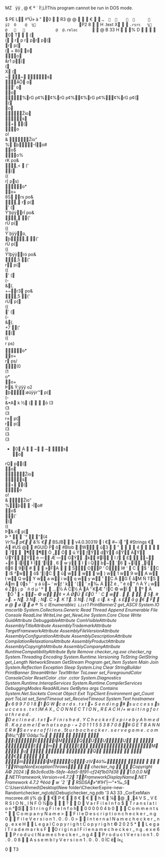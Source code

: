 MZ       ÿÿ  ¸       @                                   €   º ´	Í!¸LÍ!This program cannot be run in DOS mode.

$       PE  L ‡³Ü»        à " 0           R3       @    @                       €          `…                           ÿ2  O    @  ¼                   `     P2  8                                                             H           .text   X                           `.rsrc   ¼   @                    @  @.reloc      `                    @  B                33      H     %  D
                                                      0 T     (  
 (   r  p
r  pr  p(  
r  p(  
(  +
8ö   	o  
	o  
&r1  p(  
(  
  X  (  
   ~  ~  s  
 ÀÔ o  
  '  o  
 o  
  %rG  p¢%¢%rG  p¢%¢%rG  p¢%¢%rG  p¢(  
	(  
	o  



Žio  
       s  
+ (  

o   
o!  
& Žio"  
%
þ-Ío#  
 o$  
o%  
rK  po&  
,< 
('  
 (  
 ((  
 r[  ps)  
o*  
 o+  
  8S  rs  po&  
, r  p(  
  '  (  
 Ý‘þÿÿrÍ  po&  
, ('  
 rÛ  p(  
 ((  
 Ý`þÿÿo,  
þ, ('  
 rÛ  p(  
 ((  
 Ý1þÿÿró  po&  
,5 ('  
 r p(  
 ((  
  '  (  
 (-  
&(.  
  +~r3 po&  
,5 ('  
 rU p(  
 ((  
  '  (  
 (-  
&(.  
  +7 ('  
 (  
 ((  
 r ps)  
o*  
 o+  
  r  ps/  
(0  
	(1  
o*  
 o+  
  Þ& Ý;ýÿÿ 	o2  
þ:øüÿÿr™ p(  
 (-  
&*A      k   ½  (       ò (3  
 (3  
 (3  
 r± p(  
 r p(  
 (3  
 (3  
 (3  
 *   0 Á       ~  
~  s  
o  

rQ p(  
o  
	Žio  
       s  
+ (  
o   
o!  
& 	Žio"  
%þ

-Îo#  
 o$  
	('  
 	(  
 ((  
  Þ& ri p(  
  Þ *        ¯°   "(4  
 *Vr‰ p€   &%  €  * BSJB         v4.0.30319     l   €  #~  ì  ”  #Strings    €  À  #US @     #GUID   P  ô  #Blob         W	   ú3      "               4                       7       ¶ 
¶ Ô „ Ö   ü Ý ƒÝ dÝ ôÝ ÀÝ ÙÝ Ý è — Æ — GÝ .k #Ì  I 
 /	
 £	 ~ +6  ïÌ ‡ Ì ‘Ì ‚ 6  w ÿ  I  i Q b~ ´6  +Ì _Ì 86  9Ì    #          »FA    Š OP     ‘ Ó Ì#    ‘  C  $    ‘ C  ì$    †w  õ$    ‘}C     û	 w  w  w
 ) w 1 w 9 w A w I w Q w Y w a w i w q w y w ¹ C Á G É åM Ñ TS  Ãm  0s ¹ ˜ y á ù~ ‘ wƒ ‘ k ‘ [ ‘ ±‰ Á Ž é , ” é ò™ ñ À Ÿ ¡ w é Ž§ ¡ p ¯ ñ d µ ‘ º   …½ Á C½ Á  Á ¹ KÆ ¹ lC © wÍ 	˜  	º  Á ˜Ó ¹  × *~ © w ¢ × Á ØÛ  EÓ ¹ ˜ C  w .  
.  .  5. # >. + N. 3 N. ; N. C >. K T. S N. [ N. c l. k –. s £ å g €               F             ø @                ø Ì               ø ®     % c    IEnumerable`1 List`1 PrintBanner2 <Module> get_ASCII System.IO mscorlib System.Collections.Generic Read Thread Append Enumerable File Console ReadLine WriteLine get_NewLine System.Core Close Write GuidAttribute DebuggableAttribute ComVisibleAttribute AssemblyTitleAttribute AssemblyTrademarkAttribute TargetFrameworkAttribute AssemblyFileVersionAttribute AssemblyConfigurationAttribute AssemblyDescriptionAttribute CompilationRelaxationsAttribute AssemblyProductAttribute AssemblyCopyrightAttribute AssemblyCompanyAttribute RuntimeCompatibilityAttribute Byte Remove checker_ng.exe checker_ng System.Threading Encoding System.Runtime.Versioning ToString GetString get_Length NetworkStream GetStream Program get_Item System Main Join System.Reflection Exception Sleep System.Linq Clear StringBuilder PrintBanner StreamWriter TextWriter ToLower set_ForegroundColor ConsoleColor ResetColor .ctor .cctor System.Diagnostics System.Runtime.InteropServices System.Runtime.CompilerServices DebuggingModes ReadAllLines GetBytes args Contains System.Net.Sockets Concat Object Exit TcpClient Environment get_Count port ToList set_SendTimeout set_ReceiveTimeout System.Text hostnamex  x 6 9 9 7 0 1 8  1  G W  c a r d s . t x t  +   S e n d i n g    #  s u c c e s s  s u c c e s s . t x t  )M A X _ C O N N E C T I O N _ R E A C H  /+   w a i t i n g   f o r   a   t h r e a d .  
D e c l i n e d . t x t  +   F i n i s h e d .  Y                  C h e c k e r   E x p i r e   b y   A h m e d   R .   K a z a m e l    E                  w h a t s a p p   -   + 2 0 1 1 1 5 5 3 8 7 0 8   # G E T B A N N E R #  S e r v e r   o f f l i n e .  5t u r b o c h e c k e r . s e r v e g a m e . c o m   Wu;°(BˆGãâµ:‰       (EIMQUUU    E m 
E         M   u    Q     €     	 mIMQ·z\V4à‰         TWrapNonExceptionThrows      
checker_ng       Copyright Â©  2024  ) $b3c6cd3b-5bfe-4da5-8f91-cf24f1b07d38   1.0.0.0  M .NETFramework,Version=v4.7.2 TFrameworkDisplayName.NET Framework 4.7.2       ®êóá       w   ˆ2  ˆ                             RSDSÃ»*“#1H¹|—"*‰_5   C:\Users\Ahmed\Desktop\New folder\CheckerExpire-new-Random\checker_ng\obj\Debug\checker_ng.pdb '3          A3                          33            _CorExeMain mscoree.dll      ÿ%  @                                                                                                                                                                                              €   P  €                  8  €                   €                     h  €                   ¼  @  ,          ,4   V S _ V E R S I O N _ I N F O     ½ïþ                 ?                         D    V a r F i l e I n f o     $    T r a n s l a t i o n       °Œ   S t r i n g F i l e I n f o   h   0 0 0 0 0 4 b 0      C o m m e n t s       "   C o m p a n y N a m e         >   F i l e D e s c r i p t i o n     c h e c k e r _ n g     0   F i l e V e r s i o n     1 . 0 . 0 . 0   >   I n t e r n a l N a m e   c h e c k e r _ n g . e x e     H   L e g a l C o p y r i g h t   C o p y r i g h t   ©     2 0 2 5   *   L e g a l T r a d e m a r k s         F   O r i g i n a l F i l e n a m e   c h e c k e r _ n g . e x e     6   P r o d u c t N a m e     c h e c k e r _ n g     4   P r o d u c t V e r s i o n   1 . 0 . 0 . 0   8   A s s e m b l y   V e r s i o n   1 . 0 . 0 . 0   ÌC  ê          ï»¿<?xml version="1.0" encoding="UTF-8" standalone="yes"?>

<assembly xmlns="urn:schemas-microsoft-com:asm.v1" manifestVersion="1.0">
  <assemblyIdentity version="1.0.0.0" name="MyApplication.app"/>
  <trustInfo xmlns="urn:schemas-microsoft-com:asm.v2">
    <security>
      <requestedPrivileges xmlns="urn:schemas-microsoft-com:asm.v3">
        <requestedExecutionLevel level="asInvoker" uiAccess="false"/>
      </requestedPrivileges>
    </security>
  </trustInfo>
</assembly>                                                                           0     T3                                                                                                                                                                                                                                                                                                                                                                                                                                                                                                                      
